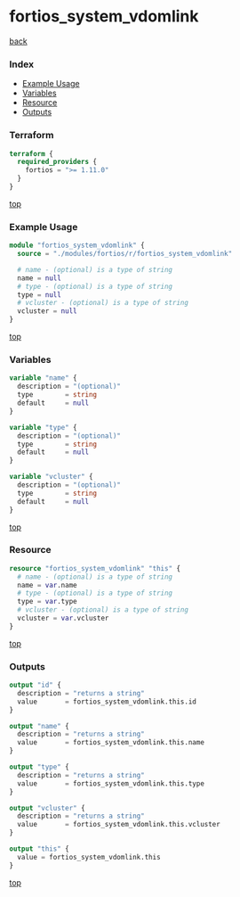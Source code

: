 # fortios_system_vdomlink

[back](../fortios.md)

### Index

- [Example Usage](#example-usage)
- [Variables](#variables)
- [Resource](#resource)
- [Outputs](#outputs)

### Terraform

```terraform
terraform {
  required_providers {
    fortios = ">= 1.11.0"
  }
}
```

[top](#index)

### Example Usage

```terraform
module "fortios_system_vdomlink" {
  source = "./modules/fortios/r/fortios_system_vdomlink"

  # name - (optional) is a type of string
  name = null
  # type - (optional) is a type of string
  type = null
  # vcluster - (optional) is a type of string
  vcluster = null
}
```

[top](#index)

### Variables

```terraform
variable "name" {
  description = "(optional)"
  type        = string
  default     = null
}

variable "type" {
  description = "(optional)"
  type        = string
  default     = null
}

variable "vcluster" {
  description = "(optional)"
  type        = string
  default     = null
}
```

[top](#index)

### Resource

```terraform
resource "fortios_system_vdomlink" "this" {
  # name - (optional) is a type of string
  name = var.name
  # type - (optional) is a type of string
  type = var.type
  # vcluster - (optional) is a type of string
  vcluster = var.vcluster
}
```

[top](#index)

### Outputs

```terraform
output "id" {
  description = "returns a string"
  value       = fortios_system_vdomlink.this.id
}

output "name" {
  description = "returns a string"
  value       = fortios_system_vdomlink.this.name
}

output "type" {
  description = "returns a string"
  value       = fortios_system_vdomlink.this.type
}

output "vcluster" {
  description = "returns a string"
  value       = fortios_system_vdomlink.this.vcluster
}

output "this" {
  value = fortios_system_vdomlink.this
}
```

[top](#index)